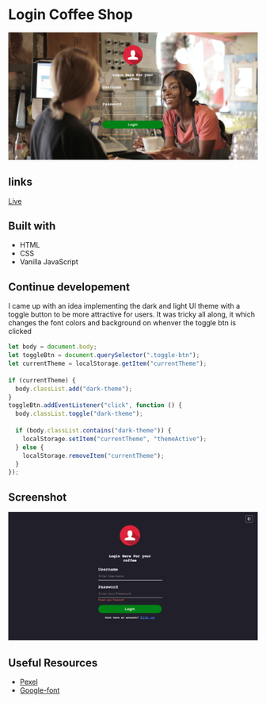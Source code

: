 # Login Coffee Shop

![Project Img](img/CoffeeShop_SS.png)

## links

[Live](https://brymmobaggins.github.io/LoginCoffeeShop/)

## Built with

- HTML
- CSS
- Vanilla JavaScript

## Continue developement

I came up with an idea implementing the dark and light UI theme with a toggle button to be more attractive for users. It was tricky all along, it which changes the font colors and background on whenver the toggle btn is clicked 

```JavaScript
let body = document.body;
let toggleBtn = document.querySelector(".toggle-btn");
let currentTheme = localStorage.getItem("currentTheme");

if (currentTheme) {
  body.classList.add("dark-theme");
}
toggleBtn.addEventListener("click", function () {
  body.classList.toggle("dark-theme");

  if (body.classList.contains("dark-theme")) {
    localStorage.setItem("currentTheme", "themeActive");
  } else {
    localStorage.removeItem("currentTheme");
  }
});
```

## Screenshot

![Project img!](img/loginCoffeeLightDarkmode_ss.png)

## Useful Resources

- [Pexel](Pexels.com)
- [Google-font](GoogleFonts.com)

